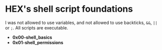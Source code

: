 # HEX's shell script foundations
I was not allowed to use variables, and not allowed to use backticks, `&&`, `||` or `;`. All scripts are executable.
* **0x00-shell_basics** 
* **0x01-shell_permissions**
